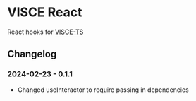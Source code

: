 # VISCE React

React hooks for [VISCE-TS](https://github.com/ethossoftworks/visce-ts/tree/main/packages/visce)

## Changelog

### 2024-02-23 - 0.1.1

-   Changed useInteractor to require passing in dependencies
